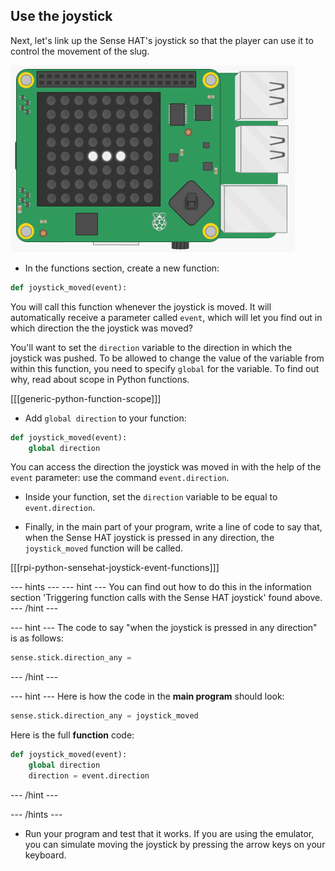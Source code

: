 ## Use the joystick

Next, let's link up the Sense HAT's joystick so that the player can use it to control the movement of the slug.

![Moving slug](images/moving-slug.gif)

+ In the functions section, create a new function:

```python
def joystick_moved(event):
```

You will call this function whenever the joystick is moved. It will automatically receive a parameter called `event`, which will let you find out in which direction the the joystick was moved?

You'll want to set the `direction` variable to the direction in which the joystick was pushed. To be allowed to change the value of the variable from within this function, you need to specify `global` for the variable. To find out why, read about scope in Python functions.

[[[generic-python-function-scope]]]

+ Add `global direction` to your function:

```python
def joystick_moved(event):
    global direction
```

You can access the direction the joystick was moved in with the help of the `event` parameter: use the command `event.direction`.

+ Inside your function, set the `direction` variable to be equal to `event.direction`.

+ Finally, in the main part of your program, write a line of code to say that, when the Sense HAT joystick is pressed in any direction, the `joystick_moved` function will be called.

[[[rpi-python-sensehat-joystick-event-functions]]]

--- hints ---
--- hint ---
You can find out how to do this in the information section 'Triggering function calls with the Sense HAT joystick' found above.
--- /hint ---

--- hint ---
The code to say "when the joystick is pressed in any direction" is as follows:

```python
sense.stick.direction_any =
```
--- /hint ---

--- hint ---
Here is how the code in the **main program** should look:

```python
sense.stick.direction_any = joystick_moved
```

Here is the full **function** code:
```python
def joystick_moved(event):
    global direction
    direction = event.direction
```

--- /hint ---

--- /hints ---

+ Run your program and test that it works. If you are using the emulator, you can simulate moving the joystick by pressing the arrow keys on your keyboard.
